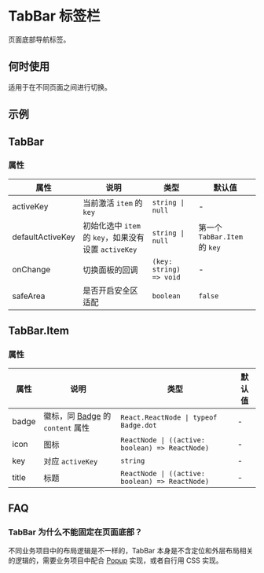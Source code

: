 # TabBar 标签栏

页面底部导航标签。

## 何时使用

适用于在不同页面之间进行切换。

## 示例

<code src="./demos/demo1.tsx"></code>

<code src="./demos/demo2.tsx"></code>

## TabBar

### 属性

| 属性 | 说明 | 类型 | 默认值 |
| --- | --- | --- | --- |
| activeKey | 当前激活 `item` 的 `key` | `string \| null` | - |
| defaultActiveKey | 初始化选中 `item` 的 `key`，如果没有设置 `activeKey` | `string \| null` | 第一个 `TabBar.Item` 的 `key` |
| onChange | 切换面板的回调 | `(key: string) => void` | - |
| safeArea | 是否开启安全区适配 | `boolean` | `false` |

## TabBar.Item

### 属性

| 属性 | 说明 | 类型 | 默认值 |
| --- | --- | --- | --- |
| badge | 徽标，同 [Badge](/zh/components/badge) 的 `content` 属性 | `React.ReactNode \| typeof Badge.dot` | - |
| icon | 图标 | `ReactNode \| ((active: boolean) => ReactNode)` | - |
| key | 对应 `activeKey` | `string` | - |
| title | 标题 | `ReactNode \| ((active: boolean) => ReactNode)` | - |

## FAQ

### TabBar 为什么不能固定在页面底部？

不同业务项目中的布局逻辑是不一样的，TabBar 本身是不含定位和外层布局相关的逻辑的，需要业务项目中配合 [Popup](/zh/components/popup) 实现，或者自行用 CSS 实现。
